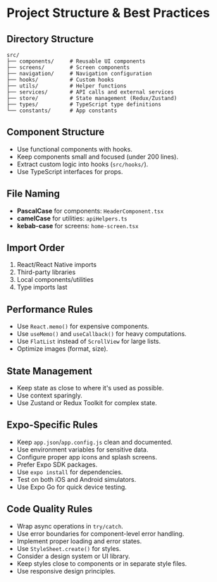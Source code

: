 # Project Structure & Best Practices

## Directory Structure

```
src/
├── components/     # Reusable UI components
├── screens/        # Screen components
├── navigation/     # Navigation configuration
├── hooks/          # Custom hooks
├── utils/          # Helper functions
├── services/       # API calls and external services
├── store/          # State management (Redux/Zustand)
├── types/          # TypeScript type definitions
└── constants/      # App constants
```

## Component Structure
- Use functional components with hooks.
- Keep components small and focused (under 200 lines).
- Extract custom logic into hooks (`src/hooks/`).
- Use TypeScript interfaces for props.

## File Naming
- **PascalCase** for components: `HeaderComponent.tsx`
- **camelCase** for utilities: `apiHelpers.ts`
- **kebab-case** for screens: `home-screen.tsx`

## Import Order
1. React/React Native imports
2. Third-party libraries
3. Local components/utilities
4. Type imports last

## Performance Rules
- Use `React.memo()` for expensive components.
- Use `useMemo()` and `useCallback()` for heavy computations.
- Use `FlatList` instead of `ScrollView` for large lists.
- Optimize images (format, size).

## State Management
- Keep state as close to where it's used as possible.
- Use context sparingly.
- Use Zustand or Redux Toolkit for complex state.

## Expo-Specific Rules
- Keep `app.json`/`app.config.js` clean and documented.
- Use environment variables for sensitive data.
- Configure proper app icons and splash screens.
- Prefer Expo SDK packages.
- Use `expo install` for dependencies.
- Test on both iOS and Android simulators.
- Use Expo Go for quick device testing.

## Code Quality Rules
- Wrap async operations in `try/catch`.
- Use error boundaries for component-level error handling.
- Implement proper loading and error states.
- Use `StyleSheet.create()` for styles.
- Consider a design system or UI library.
- Keep styles close to components or in separate style files.
- Use responsive design principles. 